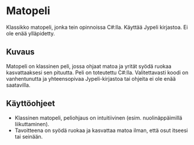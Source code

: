 # Matopeli

Klassikko matopeli, jonka tein opinnoissa C#:lla. Käyttää Jypeli kirjastoa. Ei ole enää ylläpidetty.

## Kuvaus
Matopeli on klassinen peli, jossa ohjaat matoa ja yrität syödä ruokaa kasvattaaksesi sen pituutta. Peli on toteutettu C#:lla. Valitettavasti koodi on vanhentunutta ja yhteensopivaa Jypeli-kirjastoa tai ohjeita ei ole enää saatavilla.

## Käyttöohjeet
- Klassinen matopeli, peliohjaus on intuitiivinen (esim. nuolinäppäimillä liikuttaminen).  
- Tavoitteena on syödä ruokaa ja kasvattaa matoa ilman, että osut itseesi tai seinään.
